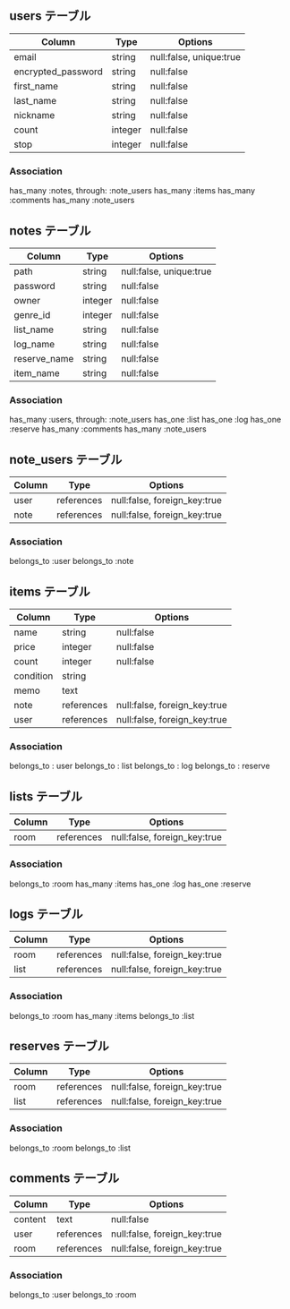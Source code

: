 ## users テーブル

|Column             |Type    |Options                 |
|-------------------|--------|------------------------|
|email              |string  |null:false, unique:true |
|encrypted_password |string  |null:false              |
|first_name         |string  |null:false              |
|last_name          |string  |null:false              |
|nickname           |string  |null:false              |
|count              |integer |null:false              |
|stop               |integer |null:false              |

### Association
has_many :notes, through: :note_users
has_many :items
has_many :comments
has_many :note_users

## notes テーブル

|Column          |Type       |Options                 |
|----------------|-----------|------------------------|
|path            |string     |null:false, unique:true |
|password        |string     |null:false              |
|owner           |integer    |null:false              |
|genre_id        |integer    |null:false              |
|list_name       |string     |null:false              |
|log_name        |string     |null:false              |
|reserve_name    |string     |null:false              |
|item_name       |string     |null:false              |

### Association
has_many :users, through: :note_users
has_one :list
has_one :log
has_one :reserve
has_many :comments
has_many :note_users

## note_users テーブル

|Column          |Type       |Options                      |
|----------------|-----------|-----------------------------|
|user            |references |null:false, foreign_key:true |
|note            |references |null:false, foreign_key:true |

### Association
belongs_to :user
belongs_to :note

## items テーブル

|Column          |Type       |Options                      |
|----------------|-----------|-----------------------------|
|name            |string     |null:false                   |
|price           |integer    |null:false                   |
|count           |integer    |null:false                   |
|condition       |string     |                             |
|memo            |text       |                             |
|note            |references |null:false, foreign_key:true |
|user            |references |null:false, foreign_key:true |

### Association
belongs_to : user
belongs_to : list
belongs_to : log
belongs_to : reserve

## lists テーブル

|Column       |Type       |Options                      |
|-------------|-----------|-----------------------------|
|room         |references |null:false, foreign_key:true |

### Association
belongs_to :room
has_many :items
has_one :log
has_one :reserve

## logs テーブル

|Column        |Type       |Options                      |
|--------------|-----------|-----------------------------|
|room          |references |null:false, foreign_key:true |
|list          |references |null:false, foreign_key:true |

### Association
belongs_to :room
has_many :items
belongs_to :list

## reserves テーブル

|Column        |Type       |Options                      |
|--------------|-----------|-----------------------------|
|room          |references |null:false, foreign_key:true |
|list          |references |null:false, foreign_key:true |

### Association
belongs_to :room
belongs_to :list

## comments テーブル

|Column        |Type       |Options                      |
|--------------|-----------|-----------------------------|
|content       |text       |null:false                   |
|user          |references |null:false, foreign_key:true |
|room          |references |null:false, foreign_key:true |

### Association
belongs_to :user
belongs_to :room